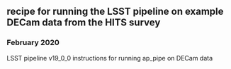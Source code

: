 ## recipe for running the LSST pipeline on example DECam data from the HITS survey
### February 2020
LSST pipeline v19_0_0 instructions for running ap_pipe on DECam data
